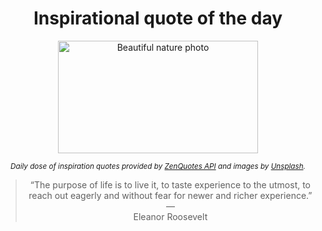 
<div align="center">

# Inspirational quote of the day

<img src="./data/photo.jpeg" alt="Beautiful nature photo" width="320" height="180">

<sub><i>Daily dose of inspiration quotes provided by [ZenQuotes API](https://zenquotes.io/) and images by [Unsplash](https://unsplash.com/).</i></sub>


<blockquote>&ldquo;The purpose of life is to live it, to taste experience to the utmost, to reach out eagerly and without fear for newer and richer experience.&rdquo; &mdash; <footer>Eleanor Roosevelt</footer></blockquote>

</div>
